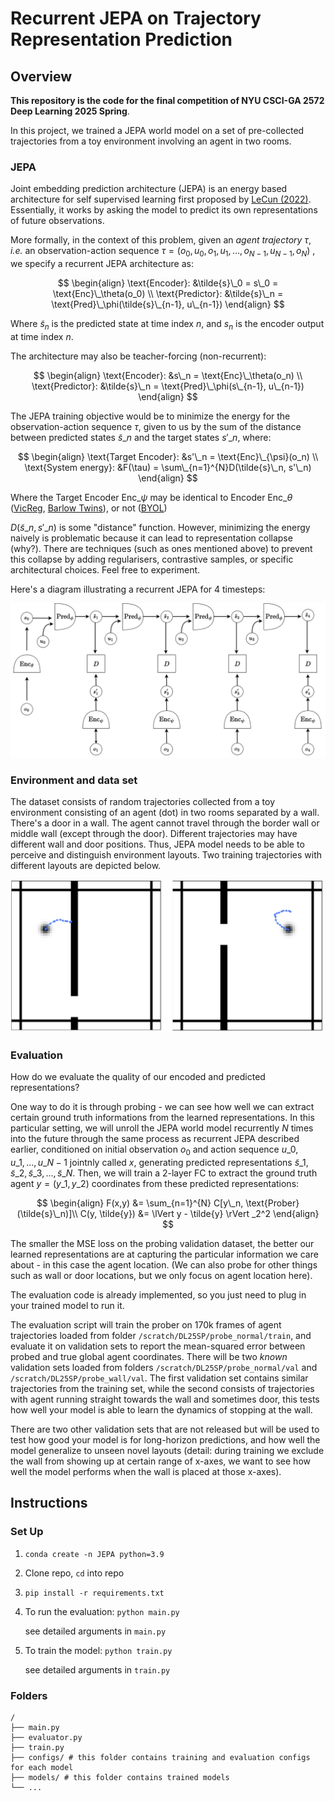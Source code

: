 # Recurrent JEPA on Trajectory Representation Prediction



## Overview

**This repository is the code for the final competition of NYU CSCI-GA 2572 Deep Learning  2025 Spring**. 

In this project, we trained a JEPA world model on a set of pre-collected trajectories from a toy environment involving an agent in two rooms.


### JEPA

Joint embedding prediction architecture (JEPA) is an energy based architecture for self supervised learning first proposed by [LeCun (2022)](https://openreview.net/pdf?id=BZ5a1r-kVsf). Essentially, it works by asking the model to predict its own representations of future observations.

More formally, in the context of this problem, given an *agent trajectory* $\tau$, *i.e.* an observation-action sequence $\tau = (o_0, u_0, o_1, u_1, \ldots, o_{N-1}, u_{N-1}, o_N)$ , we specify a recurrent JEPA architecture as:

$$
\begin{align}
\text{Encoder}:   &\tilde{s}\_0 = s\_0 = \text{Enc}\_\theta(o_0) \\
\text{Predictor}: &\tilde{s}\_n = \text{Pred}\_\phi(\tilde{s}\_{n-1}, u\_{n-1})
\end{align}
$$

Where $\tilde{s}_n$ is the predicted state at time index $n$, and $s_n$ is the encoder output at time index $n$.

The architecture may also be teacher-forcing (non-recurrent):

$$
\begin{align}
\text{Encoder}:   &s\_n = \text{Enc}\_\theta(o_n) \\
\text{Predictor}: &\tilde{s}\_n = \text{Pred}\_\phi(s\_{n-1}, u\_{n-1})
\end{align}
$$

The JEPA training objective would be to minimize the energy for the observation-action sequence $\tau$, given to us by the sum of the distance between predicted states $\tilde{s}\_n$ and the target states $s'\_n$, where:

$$
\begin{align}
\text{Target Encoder}: &s'\_n = \text{Enc}\_{\psi}(o_n) \\
\text{System energy}:  &F(\tau) = \sum\_{n=1}^{N}D(\tilde{s}\_n, s'\_n)
\end{align}
$$

Where the Target Encoder $\text{Enc}\_\psi$ may be identical to Encoder $\text{Enc}\_\theta$ ([VicReg](https://arxiv.org/pdf/2105.04906), [Barlow Twins](https://arxiv.org/pdf/2103.03230)), or not ([BYOL](https://arxiv.org/pdf/2006.07733))

$D(\tilde{s}\_n, s'\_n)$ is some "distance" function. However, minimizing the energy naively is problematic because it can lead to representation collapse (why?). There are techniques (such as ones mentioned above) to prevent this collapse by adding regularisers, contrastive samples, or specific architectural choices. Feel free to experiment.

Here's a diagram illustrating a recurrent JEPA for 4 timesteps:

![Alt Text](assets/hjepa.png)


### Environment and data set

The dataset consists of random trajectories collected from a toy environment consisting of an agent (dot) in two rooms separated by a wall. There's a door in a wall.  The agent cannot travel through the border wall or middle wall (except through the door). Different trajectories may have different wall and door positions. Thus, JEPA model needs to be able to perceive and distinguish environment layouts. Two training trajectories with different layouts are depicted below.

<img src="assets/two_rooms.png" alt="Alt Text" width="500"/>



### Evaluation
How do we evaluate the quality of our encoded and predicted representations?

One way to do it is through probing - we can see how well we can extract certain ground truth informations from the learned representations. In this particular setting, we will unroll the JEPA world model recurrently $N$ times into the future through the same process as recurrent JEPA described earlier, conditioned on initial observation $o_0$ and action sequence $u\_0, u\_1, \ldots, u\_{N-1}$ jointnly called $x$, generating predicted representations $\tilde{s}\_1, \tilde{s}\_2, \tilde{s}\_3, \ldots, \tilde{s}\_N$. Then, we will train a 2-layer FC to extract the ground truth agent $y = (y\_1,y\_2)$ coordinates from these predicted representations:

$$
\begin{align}
F(x,y)          &= \sum_{n=1}^{N} C[y\_n, \text{Prober}(\tilde{s}\_n)]\\
C(y, \tilde{y}) &= \lVert y - \tilde{y} \rVert _2^2
\end{align}
$$

The smaller the MSE loss on the probing validation dataset, the better our learned representations are at capturing the particular information we care about - in this case the agent location. (We can also probe for other things such as wall or door locations, but we only focus on agent location here).

The evaluation code is already implemented, so you just need to plug in your trained model to run it.

The evaluation script will train the prober on 170k frames of agent trajectories loaded from folder `/scratch/DL25SP/probe_normal/train`, and evaluate it on validation sets to report the mean-squared error between probed and true global agent coordinates. There will be two *known* validation sets loaded from folders `/scratch/DL25SP/probe_normal/val` and `/scratch/DL25SP/probe_wall/val`. The first validation set contains similar trajectories from the training set, while the second consists of trajectories with agent running straight towards the wall and sometimes door, this tests how well your model is able to learn the dynamics of stopping at the wall.

There are two other validation sets that are not released but will be used to test how good your model is for long-horizon predictions, and how well the model generalize to unseen novel layouts (detail: during training we exclude the wall from showing up at certain range of x-axes, we want to see how well the model performs when the wall is placed at those x-axes).



## Instructions

### Set Up

1. `conda create -n JEPA python=3.9`

2. Clone repo, `cd` into repo

3. `pip install -r requirements.txt`

4. To run the evaluation: `python main.py`

   see detailed arguments in `main.py`

5. To train the model: `python train.py`

   see detailed arguments in `train.py`



### Folders

```
/    
├── main.py    
├── evaluator.py    
├── train.py   
├── configs/ # this folder contains training and evaluation configs for each model 
├── models/ # this folder contains trained models     
└── ...
```

